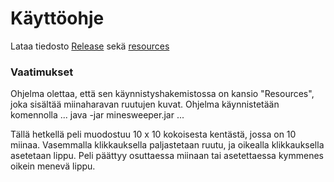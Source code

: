 # Käyttöohje

Lataa tiedosto [Release](https://github.com/Sampyy/ot-harjoitustyo/releases/tag/viikko5)
sekä 
[resources](https://github.com/Sampyy/ot-harjoitustyo/tree/master/MineSweeper/resources)

### Vaatimukset

Ohjelma olettaa, että sen käynnistyshakemistossa on kansio "Resources", joka sisältää miinaharavan ruutujen kuvat.
Ohjelma käynnistetään komennolla
...
java -jar minesweeper.jar
...

Tällä hetkellä peli muodostuu 10 x 10 kokoisesta kentästä, jossa on 10 miinaa. Vasemmalla klikkauksella paljastetaan ruutu, ja oikealla klikkauksella asetetaan lippu.
Peli päättyy osuttaessa miinaan tai asetettaessa kymmenes oikein menevä lippu.